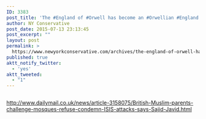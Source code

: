 ```yaml
---
ID: 3383
post_title: 'The #England of #Orwell has become an #Orwellian #England #WakeUpUK'
author: NY Conservative
post_date: 2015-07-13 23:13:45
post_excerpt: ""
layout: post
permalink: >
  https://www.newyorkconservative.com/archives/the-england-of-orwell-has-become-an-orwellian-england-wakeupuk/
published: true
aktt_notify_twitter:
  - 'yes'
aktt_tweeted:
  - "1"
---
```

<p><img src="http://www.newyorkconservative.com/wp-content/uploads/2015/07/071415_0313_TheEnglando1.png" alt=""/>
	</p><p><a href="http://www.dailymail.co.uk/news/article-3158075/British-Muslim-parents-challenge-mosques-refuse-condemn-ISIS-attacks-says-Sajid-Javid.html">http://www.dailymail.co.uk/news/article-3158075/British-Muslim-parents-challenge-mosques-refuse-condemn-ISIS-attacks-says-Sajid-Javid.html</a>
	</p>
